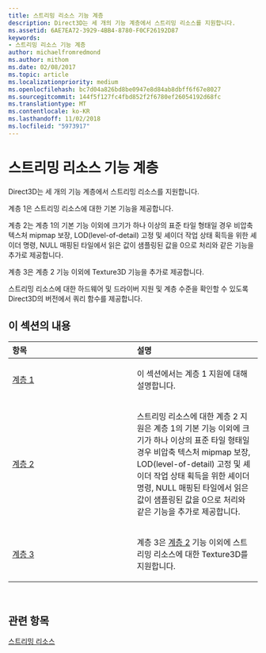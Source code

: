 ```yaml
---
title: 스트리밍 리소스 기능 계층
description: Direct3D는 세 개의 기능 계층에서 스트리밍 리소스를 지원합니다.
ms.assetid: 6AE7EA72-3929-4BB4-8780-F0CF26192D87
keywords:
- 스트리밍 리소스 기능 계층
author: michaelfromredmond
ms.author: mithom
ms.date: 02/08/2017
ms.topic: article
ms.localizationpriority: medium
ms.openlocfilehash: bc7d04a826bd8be0947e8d84ab8dbff6f67e8027
ms.sourcegitcommit: 144f5f127fc4fbd852f2f6780ef26054192d68fc
ms.translationtype: MT
ms.contentlocale: ko-KR
ms.lasthandoff: 11/02/2018
ms.locfileid: "5973917"
---
```

# <a name="streaming-resources-features-tiers"></a>스트리밍 리소스 기능 계층


Direct3D는 세 개의 기능 계층에서 스트리밍 리소스를 지원합니다.

계층 1은 스트리밍 리소스에 대한 기본 기능을 제공합니다.

계층 2는 계층 1의 기본 기능 이외에 크기가 하나 이상의 표준 타일 형태일 경우 비압축 텍스처 mipmap 보장, LOD(level-of-detail) 고정 및 셰이더 작업 상태 획득을 위한 셰이더 명령, NULL 매핑된 타일에서 읽은 값이 샘플링된 값을 0으로 처리와 같은 기능을 추가로 제공합니다.

계층 3은 계층 2 기능 이외에 Texture3D 기능을 추가로 제공합니다.

스트리밍 리소스에 대한 하드웨어 및 드라이버 지원 및 계층 수준을 확인할 수 있도록 Direct3D의 버전에서 쿼리 함수를 제공합니다.

## <a name="span-idin-this-sectionspanin-this-section"></a><span id="in-this-section"></span>이 섹션의 내용


<table>
<colgroup>
<col width="50%" />
<col width="50%" />
</colgroup>
<thead>
<tr class="header">
<th align="left">항목</th>
<th align="left">설명</th>
</tr>
</thead>
<tbody>
<tr class="odd">
<td align="left"><p><a href="tier-1.md">계층 1</a></p></td>
<td align="left"><p>이 섹션에서는 계층 1 지원에 대해 설명합니다.</p></td>
</tr>
<tr class="even">
<td align="left"><p><a href="tier-2.md">계층 2</a></p></td>
<td align="left"><p>스트리밍 리소스에 대한 계층 2 지원은 계층 1의 기본 기능 이외에 크기가 하나 이상의 표준 타일 형태일 경우 비압축 텍스처 mipmap 보장, LOD(level-of-detail) 고정 및 셰이더 작업 상태 획득을 위한 셰이더 명령, NULL 매핑된 타일에서 읽은 값이 샘플링된 값을 0으로 처리와 같은 기능을 추가로 제공합니다.</p></td>
</tr>
<tr class="odd">
<td align="left"><p><a href="tier-3.md">계층 3</a></p></td>
<td align="left"><p>계층 3은 <a href="tier-2.md">계층 2</a> 기능 이외에 스트리밍 리소스에 대한 Texture3D를 지원합니다.</p></td>
</tr>
</tbody>
</table>

 

## <a name="span-idrelated-topicsspanrelated-topics"></a><span id="related-topics"></span>관련 항목


[스트리밍 리소스](streaming-resources.md)

 

 




